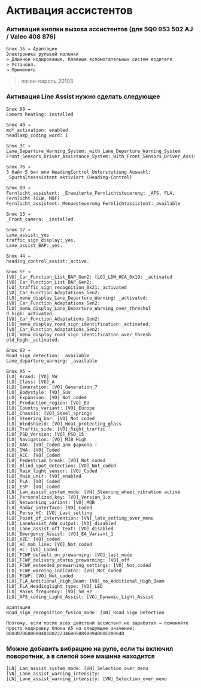 # Активация ассистентов

### Активация кнопки вызова ассистентов (для 5Q0 953 502 AJ / Valeo 408 876)

	Блок 16 → Адаптация
	Электроника рулевой колонки
    > Длинное кодирование, Клавиша вспомогательных систем водителя
	> Установл.
	→ Применить

> логин-пароль 20103

### Активация Line Assist нужно сделать следующее

    Блок 08 →
    Camera heating: installed
    
    Блок 4B →
    mdf_activation: enabled
    headlamp_coding_word: 1
    
    Блок 3C →
    Lane_Departure_Warning_System:_with_Lane_Departure_Warning_System
    Front_Sensors_Driver_Assistance_System:_with_Front_Sensors_Driver_Assistance_System
    
    Блок 76 →
    3 байт 5 бит или HeadingControl Unterstutzung Auswahl: _Spurhalteassistent aktiviert (Heading-Control)
    
    Блок 09 →
    Fernlicht_assistent: _Erweiterte_Fernlichtsteuerung: _AFS, FLA, Fernlicht (GLW, MDF)
    Fernlicht_assistent:_Menuesteuerung Fernlichtassistent:_available
    
    Блок 13 →
    _Front_camera: _installed
    
    Блок 17 →
    Lane_assist:_yes
    traffic_sign_display:_yes.
    Lane_assist_BAP:_yes.
    
    Блок 44 →
    heading_control_assist:_active.
    
    Блок 5F →
    [VO]_Car_Function_List_BAP_Gen2: [LO]_LDW_HCA_0x19: _activated
    [VO]_Car_Function_List_BAP_Gen2: [LO]_traffic_sign_recognition_0x21:_activated
    [VO]_Car_Function_Adaptations_Gen2: [LO]_menu_display_Lane_Departure_Warning: _activated;
    [VO]_Car_Function_Adaptations_Gen2: [LO]_menu_display_Lane_Departure_Warning_over_threshol d_high:_activated;
    [VO]_Car_Function_Adaptations_Gen2: [LO]_menu_display_road_sign_identification:_activated;
    [VO]_Car_Function_Adaptations_Gen2: [LO]_menu_display_road_sign_identification_over_thresh old_high:_activated.
    
    Блок 82 →
    Road_sign_detection: _available
    Lane_departure_warning: _available
    
    Блок A5 →
    [LO]_Brand: [VO]_VW
    [LO]_Class: [VO]_A
    [LO]_Generation: [VO]_Generation_7
    [LO]_Bodystyle: [VO]_Suv
    [LO]_Expansion: [VO]_Not_coded
    [LO]_Production_region: [VO]_EU
    [LO]_Country_variant: [VO]_Europe
    [LO]_Chassis: [VO]_Steel_springs
    [LO]_Steering_bar: [VO]_Not_coded
    [LO]_Windshield: [VO]_Heat_protecting_glass
    [LO]_Traffic_side: [VO]_Right_traffic
    [LO]_PSD_Version: [VO]_PSD_15
    [LO]_Navigation: [VO]_MIB_High
    [LO]_AAG: [VO]_Coded для фаркопа !
    [LO]_SWA: [VO]_Coded
    [LO]_ACC: [VO]_Coded
    [LO]_Pedestrian_break: [VO]_Not_coded
    [LO]_Blind_spot_detection: [VO]_Not_coded
    [LO]_Rain_light_sensor: [VO]_Coded
    [LO]_Main_unit: [VO]_enabled
    [LO]_PLA: [VO]_Coded
    [LO]_ESP: [VO]_Coded
    [LN]_Lan_assist_system_mode: [VN]_Steering_wheel_vibration active
    [LO]_Personalized_key: [VO]_Version_1.x
    [LO]_Networking_variant: [VO]_MQB
    [LO]_Radar_interface: [VO]_Coded
    [LO]_Perso_HC: [VO]_Last_setting
    [LO]_Point_of_intervention: [VN]_late_setting_over_menu
    [LO]_LaneAssist_AGW_output: [VO]_disabled
    [LO]_Lane_assist_off_text: [VO]_disabled
    [LO]_Emergency_Assist: [VO]_EA_Variant_1
    [LO]_VZE: [VO]_coded
    [LO]_HC_mob_line: [VO]_Not_coded
    [LO]_HC: [VO]_Coded
    [LO]_FCWP_default_on_prewarning: [VO]_last_mode
    [LO]_FCWP_delivery_status_prewarning: [VO]_off
    [LO]_FCWP_extended_prewarning_settings: [VO]_Not_coded
    [LO]_FCWP_warning_indicator: [VO]_Not_coded
    [LO]_FCWP: [VO]_Not_coded
    [LO]_FLA_Additional_High_Beam: [VO]_no_Additional_High_Beam
    [LO]_FLA_Headinglight_type: [VO]_LED
    [LO]_Mains_frequency: [VO]_50_Hz
    [LO]_AFS_coding_Light_Assist: [VO]_Dynamic_Light_Assist
    
    адаптация
    Road_sign_recognition_fusion_mode: [VN]_Road Sign Detection
    
    Поэтому, если после всех действий ассистент не заработал → поменяйте просто кодировку блока А5 на следующее значение: 
    0003070600000401002223468050890094000E200040

### Можно добавить вибрацию на руле, если ты включил поворотник, а в слепой зоне машина находится

    [LN]_Lan_assist_system_mode: [VN]_Selection_over_menu 
    [VN]_Lane_assist_warning_intensity: 
    [LN]_Lane_assist_warning_intensity: [VN]_Selection_over_menu

